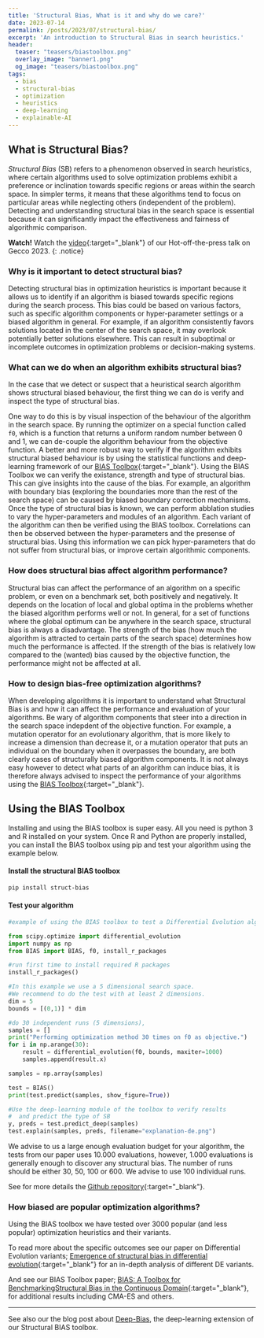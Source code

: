 ```yaml
---
title: 'Structural Bias, What is it and why do we care?'
date: 2023-07-14
permalink: /posts/2023/07/structural-bias/
excerpt: 'An introduction to Structural Bias in search heuristics.'
header:
  teaser: "teasers/biastoolbox.png"
  overlay_image: "banner1.png"
  og_image: "teasers/biastoolbox.png"
tags:
  - bias
  - structural-bias
  - optimization
  - heuristics
  - deep-learning
  - explainable-AI
---
```




## What is Structural Bias?

*Structural Bias* (SB) refers to a phenomenon observed in search heuristics, where certain algorithms used to solve optimization problems exhibit a preference or inclination towards specific regions or areas within the search space. In simpler terms, it means that these algorithms tend to focus on particular areas while neglecting others (independent of the problem). Detecting and understanding structural bias in the search space is essential because it can significantly impact the effectiveness and fairness of algorithmic comparison.

**Watch!** Watch the [video](https://youtu.be/tVBM56y-lU0){:target="_blank"} of our Hot-off-the-press talk on Gecco 2023.
{: .notice}


### Why is it important to detect structural bias?

Detecting structural bias in optimization heuristics is important because it allows us to identify if an algorithm is biased towards specific regions during the search process. This bias could be based on various factors, such as specific algorithm components or hyper-parameter settings or a biased algorithm in general. For example, if an algorithm consistently favors solutions located in the center of the search space, it may overlook potentially better solutions elsewhere. This can result in suboptimal or incomplete outcomes in optimization problems or decision-making systems.

### What can we do when an algorithm exhibits structural bias?

In the case that we detect or suspect that a heuristical search algorithm shows structural biased behaviour, the first thing we can do is verify and inspect the type of structural bias.

One way to do this is by visual inspection of the behaviour of the algorithm in the search space. By running the optimizer on a special function called `f0`, which is  a function that returns a uniform random number between 0 and 1, we can de-couple the algorithm behaviour from the objective function. A better and more robust way to verify if the algorithm exhibits structural biased behaviour is by using the statistical functions and deep-learning framework of our [BIAS Toolbox](https://github.com/Dvermetten/BIAS){:target="_blank"}.
Using the BIAS Toolbox we can verify the existance, strength and type of structural bias. This can give insights into the cause of the bias. For example, an algorithm with boundary bias (exploring the boundaries more than the rest of the search space) can be caused by biased boundary correction mechanisms. 
Once the type of structural bias is known, we can perform abblation studies to vary the hyper-parameters and modules of an algorithm. Each variant of the algorithm can then be verified using the BIAS toolbox.
Correlations can then be observed between the hyper-parameters and the presense of structural bias. Using this information we can pick hyper-parameters that do not suffer from structural bias, or improve certain algorithmic components.

### How does structural bias affect algorithm performance?

Structural bias can affect the performance of an algorithm on a specific problem, or even on a benchmark set, both positively and negatively. It depends on the location of local and global optima in the problems whether the biased algorithm performs well or not. In general, for a set of functions where the global optimum can be anywhere in the search space, structural bias is always a disadvantage.
The strength of the bias (how much the algorithm is attracted to certain parts of the search space) determines how much the performance is affected.
If the strength of the bias is relatively low compared to the (wanted) bias caused by the objective function, the performance might not be affected at all.

### How to design bias-free optimization algorithms?

When developing algorithms it is important to understand what Structural Bias is and how it can affect the performance and evaluation of your algorithms.
Be wary of algorithm components that steer into a direction in the search space indepdent of the objective function. For example, a mutation operator for an evolutionary algorithm, that is more likely to increase a dimension than decrease it, or a mutation operator that puts an individual on the boundary when it overpasses the boundary, are both clearly cases of structurally biased algorithm components.
It is not always easy however to detect what parts of an algorithm can induce bias, it is therefore always advised to inspect the performance of your algorithms using the [BIAS Toolbox](https://github.com/Dvermetten/BIAS){:target="_blank"}.

## Using the BIAS Toolbox

Installing and using the BIAS toolbox is super easy. All you need is python 3 and R installed on your system.
Once R and Python are properly installed, you can install the BIAS toolbox using pip and test your algorithm using the example below.

#### Install the structural BIAS toolbox

```sh
pip install struct-bias
```

#### Test your algorithm

```python
#example of using the BIAS toolbox to test a Differential Evolution algorithm

from scipy.optimize import differential_evolution
import numpy as np
from BIAS import BIAS, f0, install_r_packages

#run first time to install required R packages
install_r_packages()

#In this example we use a 5 dimensional search space.
#We recommend to do the test with at least 2 dimensions.
dim = 5
bounds = [(0,1)] * dim

#do 30 independent runs (5 dimensions), 
samples = []
print("Performing optimization method 30 times on f0 as objective.")
for i in np.arange(30):
    result = differential_evolution(f0, bounds, maxiter=1000)
    samples.append(result.x)

samples = np.array(samples)

test = BIAS()
print(test.predict(samples, show_figure=True))

#Use the deep-learning module of the toolbox to verify results
#  and predict the type of SB
y, preds = test.predict_deep(samples)
test.explain(samples, preds, filename="explanation-de.png")
```
We advise to us a large enough evaluation budget for your algorithm, the tests from our paper uses 10.000 evaluations, however, 1.000 evaluations is generally enough to discover any structural bias.
The number of runs should be either 30, 50, 100 or 600. We advise to use 100 individual runs.

See for more details the [Github repository](https://github.com/Dvermetten/BIAS){:target="_blank"}.


### How biased are popular optimization algorithms?

Using the BIAS toolbox we have tested over 3000 popular (and less popular) optimization heuristics and their variants.

To read more about the specific outcomes see our paper on Differential Evolution variants; [Emergence of structural bias in differential evolution](https://scholar.google.com/scholar?q=Emergence+of+structural+bias+in+differential+evolution){:target="_blank"} for an in-depth analysis of different DE variants.

And see our BIAS Toolbox paper; [BIAS: A Toolbox for BenchmarkingStructural Bias in the Continuous Domain](https://www.techrxiv.org/articles/preprint/BIAS_A_Toolbox_for_Benchmarking_Structural_Bias_in_the_Continuous_Domain/16594880){:target="_blank"}, for additional results including CMA-ES and others.

---

See also our the blog post about [Deep-Bias](https://nikivanstein.nl/posts/2023/07/gecco-doe2vec/), the deep-learning extension of our Structural BIAS toolbox.